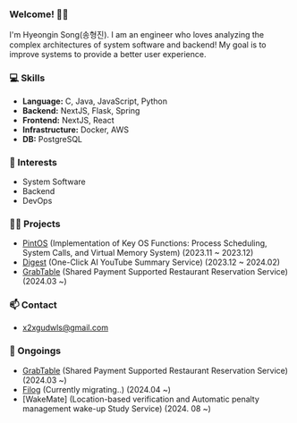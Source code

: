 ### Welcome! 🙋‍♂️
I'm Hyeongin Song(송형진). I am an engineer who loves analyzing the complex architectures of system software and backend! My goal is to improve systems to provide a better user experience.

### 💻 Skills
- **Language:** C, Java, JavaScript, Python
- **Backend:** NextJS, Flask, Spring
- **Frontend:** NextJS, React
- **Infrastructure:** Docker, AWS
- **DB:** PostgreSQL

### 💖 Interests
- System Software
- Backend
- DevOps

### 👨‍💻 Projects
- [PintOS](https://github.com/jinsu868/Chick-backend) (Implementation of Key OS Functions: Process Scheduling, System Calls, and Virtual Memory System) (2023.11 ~ 2023.12)
- [Digest](https://github.com/Palgona/Backend) (One-Click AI YouTube Summary Service) (2023.12 ~ 2024.02)
- [GrabTable](https://github.com/GrabTable/GrabTable) (Shared Payment Supported Restaurant Reservation Service) (2024.03 ~)

### 📫 Contact
- x2xgudwls@gmail.com

### 🏃 Ongoings
- [GrabTable](https://github.com/GrabTable/GrabTable) (Shared Payment Supported Restaurant Reservation Service) (2024.03 ~)
- [Filog](https://filog-fawn.vercel.app) (Currently migrating..) (2024.04 ~)
- [WakeMate] (Location-based verification and Automatic penalty management wake-up Study Service) (2024. 08 ~) 

<!--
**gitFILO/gitFILO** is a ✨ _special_ ✨ repository because its `README.md` (this file) appears on your GitHub profile.

Here are some ideas to get you started:

- 🔭 I’m currently working on ...
- 🌱 I’m currently learning ...
- 👯 I’m looking to collaborate on ...
- 🤔 I’m looking for help with ...
- 💬 Ask me about ...
- 📫 How to reach me: ...
- 😄 Pronouns: ...
- ⚡ Fun fact: ...
-->
